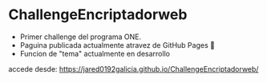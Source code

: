 # ChallengeEncriptadorweb
- Primer challenge del programa ONE.
- Paguina publicada actualmente atravez de GitHub Pages 🚀
- Funcion de "tema" actualmente en desarrollo

accede desde: https://jared0192galicia.github.io/ChallengeEncriptadorweb/